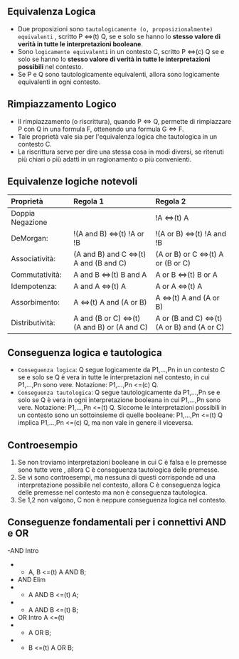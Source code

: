 ## Equivalenza Logica
- Due proposizioni sono `tautologicamente (o, proposizionalmente) equivalenti` , scritto P <=>(t) Q, se e solo se hanno lo **stesso valore di verità in tutte le interpretazioni booleane**.
- Sono `logicamente equivalenti` in un contesto C, scritto P <=>(c) Q se e solo se hanno lo **stesso valore di verità in tutte le interpretazioni possibili** nel contesto.
- Se P e Q sono tautologicamente equivalenti, allora sono logicamente equivalenti in ogni contesto.

## Rimpiazzamento Logico
- Il rimpiazzamento (o riscrittura), quando P <=> Q, permette di rimpiazzare P con Q in una formula F, ottenendo una formula G <=> F.
- Tale proprietà vale sia per l'equivalenza logica che tautologica in un contesto C.
- La riscrittura serve per dire una stessa cosa in modi diversi, se ritenuti più chiari o più adatti in un ragionamento o più convenienti.

## Equivalenze logiche notevoli
| Proprietà       | Regola 1                                    | Regola 2                                    |
| :---            | :---                                        | :---                                        |
|Doppia Negazione |                                             | !A <=>(t) A                                 |
|DeMorgan:        |!(A and B) <=>(t) !A or !B                   | !(A or B) <=>(t) !A and !B                  |
|Associatività:   |(A and B) and C <=>(t) A and (B and C)       | (A or B) or C <=>(t) A or (B or C)          |
|Commutatività:   |A and B <=>(t) B and A                       | A or B <=>(t) B or A                        |
|Idempotenza:     |A and A <=>(t) A                             | A or A <=>(t) A                             |
|Assorbimento:    |A <=>(t) A and (A or B)                      | A <=>(t) A and (A or B)                     |
|Distributività:  |A and (B or C) <=>(t) (A and B) or (A and C) | A or (B and C) <=>(t) (A or B) and (A or C) |

## Conseguenza logica e tautologica
- `Conseguenza logica`: Q segue logicamente da P1,…,Pn in un contesto C se e solo se Q è vera in tutte le interpretazioni nel contesto, in cui P1,…,Pn sono vere. Notazione: P1,…,Pn <=(c) Q.
- `Conseguenza tautologica`: Q segue tautologicamente da P1,…,Pn se e solo se Q è vera in ogni interpretazione booleana in cui P1,…,Pn sono vere. Notazione: P1,…,Pn <=(t) Q. Siccome le interpretazioni possibili in un contesto sono un sottoinsieme di quelle booleane: P1,…,Pn <=(t) Q implica P1,…,Pn <=(c) Q, ma non vale in genere il viceversa.

## Controesempio
1. Se non troviamo interpretazioni booleane in cui C è falsa e le premesse sono tutte vere , allora C è conseguenza tautologica delle premesse.
2. Se vi sono controesempi, ma nessuna di questi corrisponde ad una interpretazione possibile nel contesto, allora C è conseguenza logica delle premesse nel contesto ma non è conseguenza tautologica.
3. Se 1,2 non valgono, C non è neppure conseguenza logica nel contesto.

## Conseguenze fondamentali per i connettivi AND e OR
-AND Intro 
- - A, B <=(t) A AND B;
- AND Elim 
- - A AND B <=(t) A; 
- - A AND B <=(t) B;
- OR Intro A <=(t)
- - A OR B;
- - B <=(t) A OR B;